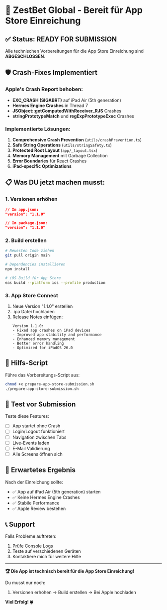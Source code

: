# 🚀 ZestBet Global - Bereit für App Store Einreichung

## ✅ Status: READY FOR SUBMISSION

Alle technischen Vorbereitungen für die App Store Einreichung sind **ABGESCHLOSSEN**.

## 🛡️ Crash-Fixes Implementiert

### Apple's Crash Report behoben:
- **EXC_CRASH (SIGABRT)** auf iPad Air (5th generation)
- **Hermes Engine Crashes** in Thread 7
- **JSObject::getComputedWithReceiver_RJS** Crashes
- **stringPrototypeMatch** und **regExpPrototypeExec** Crashes

### Implementierte Lösungen:
1. **Comprehensive Crash Prevention** (`utils/crashPrevention.ts`)
2. **Safe String Operations** (`utils/stringSafety.ts`)  
3. **Protected Root Layout** (`app/_layout.tsx`)
4. **Memory Management** mit Garbage Collection
5. **Error Boundaries** für React Crashes
6. **iPad-specific Optimizations**

## 📋 Was DU jetzt machen musst:

### 1. Versionen erhöhen
```json
// In app.json:
"version": "1.1.0"

// In package.json:  
"version": "1.1.0"
```

### 2. Build erstellen
```bash
# Neuesten Code ziehen
git pull origin main

# Dependencies installieren
npm install

# iOS Build für App Store
eas build --platform ios --profile production
```

### 3. App Store Connect
1. Neue Version "1.1.0" erstellen
2. .ipa Datei hochladen
3. Release Notes einfügen:
   ```
   Version 1.1.0:
   - Fixed app crashes on iPad devices
   - Improved app stability and performance
   - Enhanced memory management
   - Better error handling
   - Optimized for iPadOS 26.0
   ```

## 🔧 Hilfs-Script

Führe das Vorbereitungs-Script aus:
```bash
chmod +x prepare-app-store-submission.sh
./prepare-app-store-submission.sh
```

## 📱 Test vor Submission

Teste diese Features:
- [ ] App startet ohne Crash
- [ ] Login/Logout funktioniert
- [ ] Navigation zwischen Tabs
- [ ] Live-Events laden
- [ ] E-Mail Validierung
- [ ] Alle Screens öffnen sich

## 🎯 Erwartetes Ergebnis

Nach der Einreichung sollte:
- ✅ App auf iPad Air (5th generation) starten
- ✅ Keine Hermes Engine Crashes
- ✅ Stabile Performance
- ✅ Apple Review bestehen

## 📞 Support

Falls Probleme auftreten:
1. Prüfe Console Logs
2. Teste auf verschiedenen Geräten  
3. Kontaktiere mich für weitere Hilfe

---

**🏆 Die App ist technisch bereit für die App Store Einreichung!**

Du musst nur noch:
1. Versionen erhöhen → Build erstellen → Bei Apple hochladen

**Viel Erfolg! 🍀**